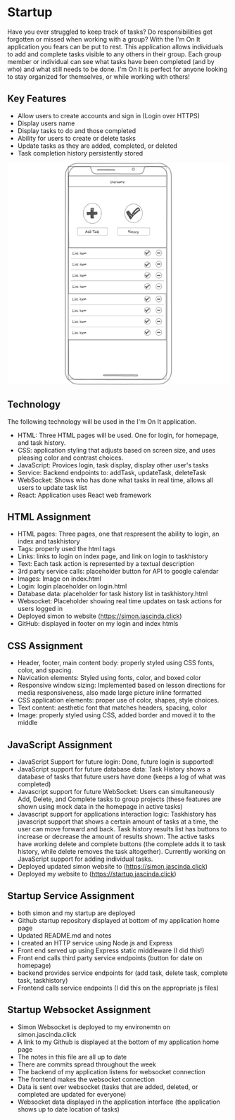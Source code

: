 # Startup
Have you ever struggled to keep track of tasks? Do responsibilities get forgotten or missed when working with a group? With the I'm On It application you fears can be put to rest. This application allows individuals to add and complete tasks visible to any others in their group. Each group member or individual can see what tasks have been completed (and by who) and what still needs to be done. I'm On It is perfect for anyone looking to stay organized for themselves, or while working with others! 
## Key Features
- Allow users to create accounts and sign in (Login over HTTPS)
- Display users name 
- Display tasks to do and those completed
- Ability for users to create or delete tasks 
- Update tasks as they are added, completed, or deleted
- Task completion history persistently stored

![Sketch](image.png)

## Technology 
The following technology will be used in the I'm On It application.

- HTML: Three HTML pages will be used. One for login, for homepage, and task history.
- CSS: application styling that adjusts based on screen size, and uses pleasing color and contrast choices. 
- JavaScript: Provices login, task display, display other user's tasks 
- Service: Backend endpoints to: addTask, updateTask, deleteTask
- WebSocket: Shows who has done what tasks in real time, allows all users to update task list 
- React: Application uses React web framework 

## HTML Assignment 
- HTML pages: Three pages, one that respresent the ability to login, an index and taskhistory
- Tags: properly used the html tags 
- Links: links to login on index page, and link on login to taskhistory
- Text: Each task action is represented by a textual description
- 3rd party service calls: placeholder button for API to google calendar
- Images: Image on index.html
- Login: login placeholder on login.html
- Database data: placeholder for task history list in taskhistory.html
- Websocket: Placeholder showing real time updates on task actions for users logged in 
- Deployed simon to website (https://simon.jascinda.click)
- GitHub: displayed in footer on my login and index htmls 

## CSS Assignment
- Header, footer, main content body: properly styled using CSS fonts, color, and spacing. 
- Navication elements: Styled using fonts, color, and boxed color
- Responsive window sizing: Implemented based on lesson directions for media responsiveness, also made large picture inline formatted
- CSS application elements: proper use of color, shapes, style choices. 
- Text content: aesthetic font that matches headers, spacing, color 
- Image: properly styled using CSS, added border and moved it to the middle

## JavaScript Assignment
- JavaScript Support for future login: Done, future login is supported!
- JavaScript support for future database data: Task History shows a database of tasks that future users have done (keeps a log of what was completed)
- Javascript support for future WebSocket: Users can simultaneously Add, Delete, and Complete tasks to group projects (these features are shown using mock data in the homepage in active tasks)
- Javascript support for applications interaction logic: Taskhistory has javascript support that shows a certain amount of tasks at a time, the user can move forward and back. Task history results list has buttons to increase or decrease the amount of results shown. The active tasks have working delete and complete buttons (the complete adds it to task history, while delete removes the task altogether). Currently working on JavaScript support for adding individual tasks. 
- Deployed updated simon website to (https://simon.jascinda.click)
- Deployed my website to (https://startup.jascinda.click)

## Startup Service Assignment
- both simon and my startup are deployed
- Github startup repository displayed at bottom of my application home page
- Updated README.md and notes
- I created an HTTP service using Node.js and Express
- Front end served up using Express static middleware (I did this!)
- Front end calls third party service endpoints (button for date on homepage)
- backend provides service endpoints for (add task, delete task, complete task, taskhistory)
- Frontend calls service endpoints (I did this on the appropriate js files) 

## Startup Websocket Assignment
- Simon Websocket is deployed to my environemtn on simon.jascinda.click
- A link to my Github is displayed at the bottom of my application home page 
- The notes in this file are all up to date 
- There are commits spread throughout the week 
- The backend of my application listens for websocket connection 
- The frontend makes the websocket connection
- Data is sent over websocket (tasks that are added, deleted, or completed are updated for everyone)
- Websocket data displayed in the application interface (the application shows up to date location of tasks)